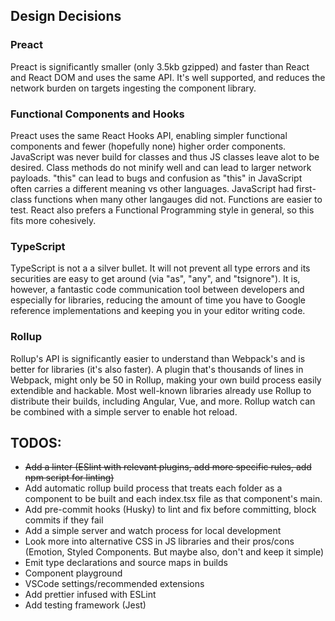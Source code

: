 ## Design Decisions

### Preact

Preact is significantly smaller (only 3.5kb gzipped) and faster than React and React DOM and uses the same API. It's well supported, and reduces the network burden on targets ingesting the component library.

### Functional Components and Hooks

Preact uses the same React Hooks API, enabling simpler functional components and fewer (hopefully none) higher order components. JavaScript was never build for classes and thus JS classes leave alot to be desired. Class methods do not minify well and can lead to larger network payloads. "this" can lead to bugs and confusion as "this" in JavaScript often carries a different meaning vs other languages. JavaScript had first-class functions when many other langauges did not. Functions are easier to test. React also prefers a Functional Programming style in general, so this fits more cohesively.

### TypeScript

TypeScript is not a a silver bullet. It will not prevent all type errors and its securities are easy to get around (via "as", "any", and "tsignore"). It is, however, a fantastic code communication tool between developers and especially for libraries, reducing the amount of time you have to Google reference implementations and keeping you in your editor writing code.

### Rollup

Rollup's API is significantly easier to understand than Webpack's and is better for libraries (it's also faster). A plugin that's thousands of lines in Webpack, might only be 50 in Rollup, making your own build process easily extendible and hackable. Most well-known libraries already use Rollup to distribute their builds, including Angular, Vue, and more. Rollup watch can be combined with a simple server to enable hot reload.

## TODOS:

- ~~Add a linter (ESlint with relevant plugins, add more specific rules, add npm script for linting)~~
- Add automatic rollup build process that treats each folder as a component to be built and each index.tsx file as that component's main.
- Add pre-commit hooks (Husky) to lint and fix before committing, block commits if they fail
- Add a simple server and watch process for local development
- Look more into alternative CSS in JS libraries and their pros/cons (Emotion, Styled Components. But maybe also, don't and keep it simple)
- Emit type declarations and source maps in builds
- Component playground
- VSCode settings/recommended extensions
- Add prettier infused with ESLint
- Add testing framework (Jest)
